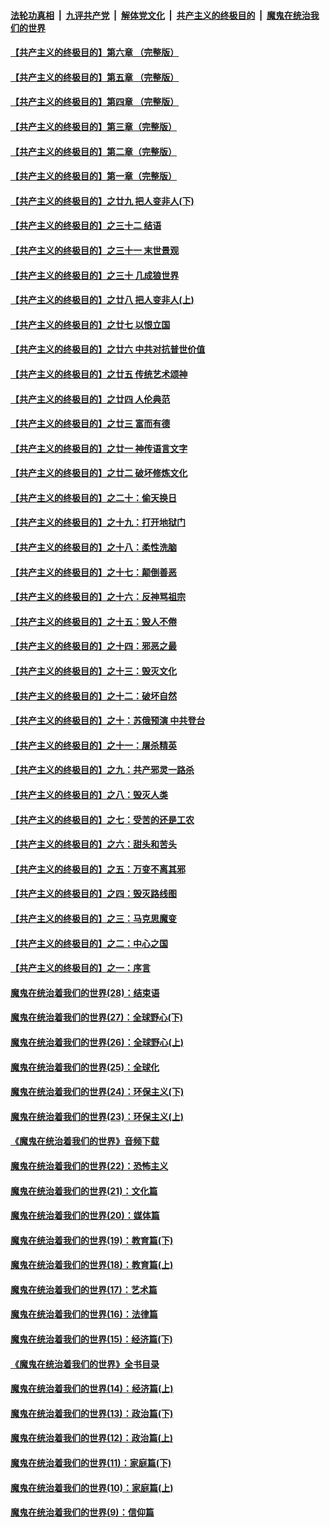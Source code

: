 ####  [法轮功真相](../../../../basic/blob/master/README.md?t=12131826) &nbsp;|&nbsp; [九评共产党](../../../../9ping.md/blob/master/README.md?t=12131826) &nbsp;|&nbsp; [解体党文化](../../../../jtdwh.md/blob/master/README.md?t=12131826)  &nbsp;|&nbsp; [共产主义的终极目的](../../../../gczydzjmd.md/blob/master/README.md?t=12131826) &nbsp;|&nbsp; [魔鬼在统治我们的世界](../../../../mgztzwmdsj.md/blob/master/README.md?t=12131826) 

#### [【共产主义的终极目的】第六章 （完整版）](../pages/nsc422/n11428913.md?t=12131826) 

#### [【共产主义的终极目的】第五章 （完整版）](../pages/nsc422/n11428912.md?t=12131826) 

#### [【共产主义的终极目的】第四章 （完整版）](../pages/nsc422/n11428907.md?t=12131826) 

#### [【共产主义的终极目的】第三章（完整版）](../pages/nsc422/n11428848.md?t=12131826) 

#### [【共产主义的终极目的】第二章（完整版）](../pages/nsc422/n11428831.md?t=12131826) 

#### [【共产主义的终极目的】第一章（完整版）](../pages/nsc422/n11417651.md?t=12131826) 

#### [【共产主义的终极目的】之廿九 把人变非人(下)](../pages/nsc422/n11344140.md?t=12131826) 

#### [【共产主义的终极目的】之三十二 结语](../pages/nsc422/n11360535.md?t=12131826) 

#### [【共产主义的终极目的】之三十一 末世景观](../pages/nsc422/n11351129.md?t=12131826) 

#### [【共产主义的终极目的】之三十 几成狼世界](../pages/nsc422/n11348280.md?t=12131826) 

#### [【共产主义的终极目的】之廿八 把人变非人(上)](../pages/nsc422/n11340492.md?t=12131826) 

#### [【共产主义的终极目的】之廿七 以恨立国](../pages/nsc422/n11336944.md?t=12131826) 

#### [【共产主义的终极目的】之廿六 中共对抗普世价值](../pages/nsc422/n11324785.md?t=12131826) 

#### [【共产主义的终极目的】之廿五 传统艺术颂神](../pages/nsc422/n11296396.md?t=12131826) 

#### [【共产主义的终极目的】之廿四 人伦典范](../pages/nsc422/n11296397.md?t=12131826) 

#### [【共产主义的终极目的】之廿三 富而有德](../pages/nsc422/n11283598.md?t=12131826) 

#### [【共产主义的终极目的】之廿一 神传语言文字](../pages/nsc422/n11263265.md?t=12131826) 

#### [【共产主义的终极目的】之廿二 破坏修炼文化](../pages/nsc422/n11245728.md?t=12131826) 

#### [【共产主义的终极目的】之二十：偷天换日](../pages/nsc422/n11238846.md?t=12131826) 

#### [【共产主义的终极目的】之十九：打开地狱门](../pages/nsc422/n11206376.md?t=12131826) 

#### [【共产主义的终极目的】之十八：柔性洗脑](../pages/nsc422/n11199994.md?t=12131826) 

#### [【共产主义的终极目的】之十七：颠倒善恶](../pages/nsc422/n11179782.md?t=12131826) 

#### [【共产主义的终极目的】之十六：反神骂祖宗](../pages/nsc422/n11166798.md?t=12131826) 

#### [【共产主义的终极目的】之十五：毁人不倦](../pages/nsc422/n11166792.md?t=12131826) 

#### [【共产主义的终极目的】之十四：邪恶之最](../pages/nsc422/n11150249.md?t=12131826) 

#### [【共产主义的终极目的】之十三：毁灭文化](../pages/nsc422/n11135227.md?t=12131826) 

#### [【共产主义的终极目的】之十二：破坏自然](../pages/nsc422/n11135214.md?t=12131826) 

#### [【共产主义的终极目的】之十：苏俄预演 中共登台](../pages/nsc422/n11118424.md?t=12131826) 

#### [【共产主义的终极目的】之十一：屠杀精英](../pages/nsc422/n11118442.md?t=12131826) 

#### [【共产主义的终极目的】之九：共产邪灵一路杀](../pages/nsc422/n11114139.md?t=12131826) 

#### [【共产主义的终极目的】之八：毁灭人类](../pages/nsc422/n11108503.md?t=12131826) 

#### [【共产主义的终极目的】之七：受苦的还是工农](../pages/nsc422/n11101809.md?t=12131826) 

#### [【共产主义的终极目的】之六：甜头和苦头](../pages/nsc422/n11096971.md?t=12131826) 

#### [【共产主义的终极目的】之五：万变不离其邪](../pages/nsc422/n11091285.md?t=12131826) 

#### [【共产主义的终极目的】之四：毁灭路线图](../pages/nsc422/n11086284.md?t=12131826) 

#### [【共产主义的终极目的】之三：马克思魔变](../pages/nsc422/n11061941.md?t=12131826) 

#### [【共产主义的终极目的】之二：中心之国](../pages/nsc422/n11047728.md?t=12131826) 

#### [【共产主义的终极目的】之一：序言](../pages/nsc422/n11086077.md?t=12131826) 

#### [魔鬼在统治着我们的世界(28)：结束语](../pages/nsc422/n10936246.md?t=12131826) 

#### [魔鬼在统治着我们的世界(27)：全球野心(下)](../pages/nsc422/n10928319.md?t=12131826) 

#### [魔鬼在统治着我们的世界(26)：全球野心(上)](../pages/nsc422/n10900318.md?t=12131826) 

#### [魔鬼在统治着我们的世界(25)：全球化](../pages/nsc422/n10788205.md?t=12131826) 

#### [魔鬼在统治着我们的世界(24)：环保主义(下)](../pages/nsc422/n10695307.md?t=12131826) 

#### [魔鬼在统治着我们的世界(23)：环保主义(上)](../pages/nsc422/n10688613.md?t=12131826) 

#### [《魔鬼在统治着我们的世界》音频下载](../pages/nsc422/n10635553.md?t=12131826) 

#### [魔鬼在统治着我们的世界(22)：恐怖主义](../pages/nsc422/n10614727.md?t=12131826) 

#### [魔鬼在统治着我们的世界(21)：文化篇](../pages/nsc422/n10597706.md?t=12131826) 

#### [魔鬼在统治着我们的世界(20)：媒体篇](../pages/nsc422/n10586579.md?t=12131826) 

#### [魔鬼在统治着我们的世界(19)：教育篇(下)](../pages/nsc422/n10564808.md?t=12131826) 

#### [魔鬼在统治着我们的世界(18)：教育篇(上)](../pages/nsc422/n10526970.md?t=12131826) 

#### [魔鬼在统治着我们的世界(17)：艺术篇](../pages/nsc422/n10499093.md?t=12131826) 

#### [魔鬼在统治着我们的世界(16)：法律篇](../pages/nsc422/n10485969.md?t=12131826) 

#### [魔鬼在统治着我们的世界(15)：经济篇(下)](../pages/nsc422/n10469975.md?t=12131826) 

#### [《魔鬼在统治着我们的世界》全书目录](../pages/nsc422/n10464261.md?t=12131826) 

#### [魔鬼在统治着我们的世界(14)：经济篇(上)](../pages/nsc422/n10457370.md?t=12131826) 

#### [魔鬼在统治着我们的世界(13)：政治篇(下)](../pages/nsc422/n10448270.md?t=12131826) 

#### [魔鬼在统治着我们的世界(12)：政治篇(上)](../pages/nsc422/n10444576.md?t=12131826) 

#### [魔鬼在统治着我们的世界(11)：家庭篇(下)](../pages/nsc422/n10440961.md?t=12131826) 

#### [魔鬼在统治着我们的世界(10)：家庭篇(上)](../pages/nsc422/n10435448.md?t=12131826) 

#### [魔鬼在统治着我们的世界(9)：信仰篇](../pages/nsc422/n10432159.md?t=12131826) 

